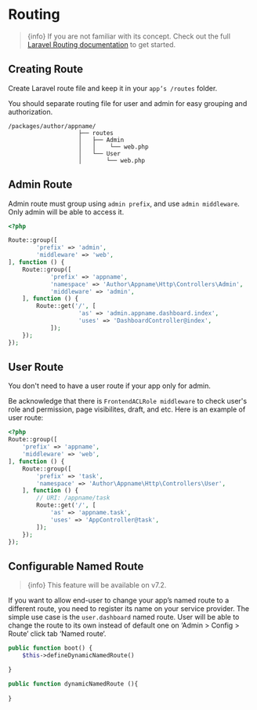 # Routing

> {info} If you are not familiar with its concept. Check out the full [Laravel Routing documentation](https://laravel.com/docs/master/routing) to get started. 

## Creating Route

Create Laravel route file and keep it in your `app’s /routes` folder. 

You should separate routing file for user and admin for easy grouping and authorization. 
```
/packages/author/appname/
                    ├── routes
                    │   ├── Admin
                    │   │    └── web.php
                    │   └── User
                    │       └── web.php
```

## Admin Route 

Admin route must group using `admin prefix`, and use `admin middleware`. Only admin will be able to access it. 

```php
<?php

Route::group([
        'prefix' => 'admin',
        'middleware' => 'web',
], function () {
    Route::group([
            'prefix' => 'appname',
            'namespace' => 'Author\Appname\Http\Controllers\Admin',
            'middleware' => 'admin',
    ], function () {
        Route::get('/', [
                    'as' => 'admin.appname.dashboard.index',
                    'uses' => 'DashboardController@index',
            ]);
    });
});
```
 ## User Route 

You don't need to have a user route if your app only for admin. 

Be acknowledge that there is `FrontendACLRole middleware` to check user's role and permission, page visibilites, draft, and etc. Here is an example of user route:

```php
<?php
Route::group([
    'prefix' => 'appname',
    'middleware' => 'web',
], function () {
    Route::group([
        'prefix' => 'task',
        'namespace' => 'Author\Appname\Http\Controllers\User',
    ], function () {
        // URI: /appname/task
        Route::get('/', [
            'as' => 'appname.task',
            'uses' => 'AppController@task',
        ]);
    });
});
```

## Configurable Named Route

> {info} This feature will be available on v7.2.

If you want to allow end-user to change your app’s named route to a different route, you need to register its name on your service provider. The simple use case is the `user.dashboard` named route. User will be able to change the route to its own instead of default one on ‘Admin > Config > Route’ click tab ‘Named route‘. 

```php
public function boot() { 
    $this->defineDynamicNamedRoute()  

} 

public function dynamicNamedRoute (){ 
    
} 
```